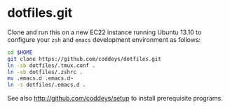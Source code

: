 dotfiles.git
============
Clone and run this on a new EC22 instance running Ubuntu 13.10 to
configure your `zsh` and `emacs` development environment as follows:


```sh
cd $HOME
git clone https://github.com/coddeys/dotfiles.git
ln -sb dotfiles/.tmux.conf .
ln -sb dotfiles/.zshrc .
mv .emacs.d .emacs.d~
ln -s dotfiles/.emacs.d .
```

See also http://github.com/coddeys/setup to install prerequisite
programs. 
